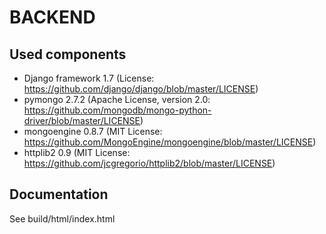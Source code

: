 BACKEND
=======

Used components
---------------

* Django framework 1.7 (License: https://github.com/django/django/blob/master/LICENSE)
* pymongo 2.7.2 (Apache License, version 2.0: https://github.com/mongodb/mongo-python-driver/blob/master/LICENSE)
* mongoengine 0.8.7 (MIT License: https://github.com/MongoEngine/mongoengine/blob/master/LICENSE)
* httplib2 0.9 (MIT License: https://github.com/jcgregorio/httplib2/blob/master/LICENSE)

Documentation
-------------

See build/html/index.html

